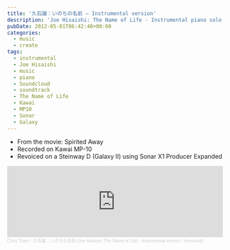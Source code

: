 ```yaml
---
title: '久石譲：いのちの名前 – Instrumental version'
description: 'Joe Hisaishi: The Name of Life - Instrumental piano solo'
pubDate: 2012-05-01T06:42:40+00:00
categories:
  - music
  - create
tags:
  - instrumental
  - Joe Hisaishi
  - music
  - piano
  - Soundcloud
  - soundtrack
  - The Name of Life
  - Kawai
  - MP10
  - Sonar
  - Galaxy
---
```


- From the movie: Spirited Away
- Recorded on Kawai MP-10
- Revoiced on a Steinway D (Galaxy II) using Sonar X1 Producer Expanded

<iframe width="100%" height="166" scrolling="no" frameborder="no" allow="autoplay" src="https://w.soundcloud.com/player/?url=https%3A//api.soundcloud.com/tracks/45168311&color=%23ff5500&auto_play=false&hide_related=false&show_comments=true&show_user=true&show_reposts=false&show_teaser=true"></iframe><div style="font-size: 10px; color: #cccccc;line-break: anywhere;word-break: normal;overflow: hidden;white-space: nowrap;text-overflow: ellipsis; font-family: Interstate,Lucida Grande,Lucida Sans Unicode,Lucida Sans,Garuda,Verdana,Tahoma,sans-serif;font-weight: 100;"><a href="https://soundcloud.com/chris-tham" title="Chris Tham" target="_blank" style="color: #cccccc; text-decoration: none;">Chris Tham</a> · <a href="https://soundcloud.com/chris-tham/joe-hisaishi-the-name-of" title="久石譲：いのちの名前 (Joe Hisaishi: The Name of Life) - Instrumental version -  (revoiced)" target="_blank" style="color: #cccccc; text-decoration: none;">久石譲：いのちの名前 (Joe Hisaishi: The Name of Life) - Instrumental version -  (revoiced)</a></div>
